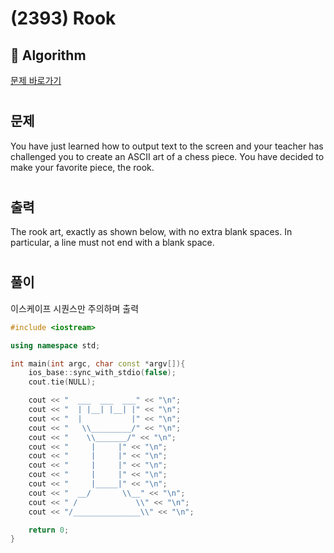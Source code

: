 # (2393) Rook
## :100: Algorithm
[문제 바로가기](https://www.acmicpc.net/problem/2393)
#
## 문제
You have just learned how to output text to the screen and your teacher has challenged you to create an ASCII art of a chess piece. You have decided to make your favorite piece, the rook.
#
## 출력
The rook art, exactly as shown below, with no extra blank spaces. In particular, a line must not end with a blank space.
#
## 풀이
이스케이프 시퀀스만 주의하며 출력

```cpp
#include <iostream>

using namespace std;

int main(int argc, char const *argv[]){
    ios_base::sync_with_stdio(false);
    cout.tie(NULL);

    cout << "  ___  ___  ___" << "\n";
    cout << "  | |__| |__| |" << "\n";
    cout << "  |           |" << "\n";
    cout << "   \\_________/" << "\n";
    cout << "    \\_______/" << "\n";
    cout << "     |     |" << "\n";
    cout << "     |     |" << "\n";
    cout << "     |     |" << "\n";
    cout << "     |     |" << "\n";
    cout << "     |_____|" << "\n";
    cout << "  __/       \\__" << "\n";
    cout << " /             \\" << "\n";
    cout << "/_______________\\" << "\n";

    return 0;
}
```